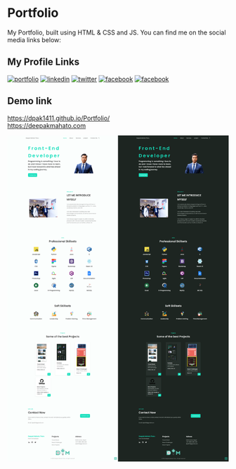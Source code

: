 # Portfolio

My Portfolio, built using HTML & CSS and JS. You can find me on the social media links below:

## My Profile Links

[![portfolio](https://img.shields.io/badge/portfolio-000?style=for-the-badge&logo=ko-fi&logoColor=white)](https://dpa141.github.io/Portfolio/index.html)
[![linkedin](https://img.shields.io/badge/linkedin-0A66C2?style=for-the-badge&logo=linkedin&logoColor=white)](https://www.linkedin.com/in/dapk141//)
[![twitter](https://img.shields.io/badge/twitter-1DA1F2?style=for-the-badge&logo=twitter&logoColor=white)](https://twitter.com/dapk141/)
[![facebook](https://img.shields.io/badge/facebook-1DA1F2?style=for-the-badge&logo=facebook&logoColor=white)](https://www.facebook.com/dpak141/)
[![facebook](https://img.shields.io/badge/instagram-1DA1F2?style=for-the-badge&logo=instagram&logoColor=white)](https://www.instagram.com/dpak141/)

## Demo link

https://dpak1411.github.io/Portfolio/<br>
https://deepakmahato.com

![App Screenshot](https://github.com/dpak141/portfolio-2023/blob/main/images/portfolio--screenshot.png?raw=true)
